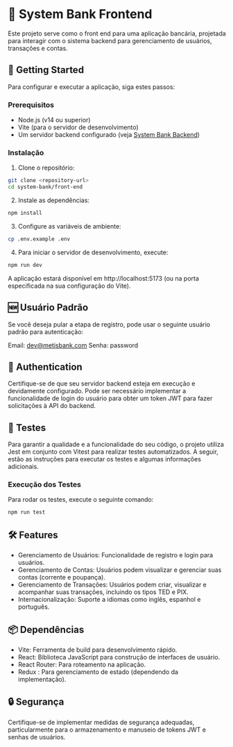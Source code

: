 # 🏦 System Bank Frontend

Este projeto serve como o front end para uma aplicação bancária, projetada para interagir com o sistema backend para gerenciamento de usuários, transações e contas.

## 🚀 Getting Started

Para configurar e executar a aplicação, siga estes passos:

### Prerequisitos

- Node.js (v14 ou superior)
- Vite (para o servidor de desenvolvimento)
- Um servidor backend configurado (veja [System Bank Backend](link-to-backend-readme))

### Instalação

1. Clone o repositório:

```bash
git clone <repository-url>
cd system-bank/front-end
```

2. Instale as dependências:

```bash
npm install
```

3. Configure as variáveis de ambiente:

```bash
cp .env.example .env
```

4. Para iniciar o servidor de desenvolvimento, execute:

```bash
npm run dev
```

A aplicação estará disponível em http://localhost:5173 (ou na porta especificada na sua configuração do Vite).

## 🆕 Usuário Padrão

Se você deseja pular a etapa de registro, pode usar o seguinte usuário padrão para autenticação:

Email: dev@metisbank.com
Senha: password

## 🔑 Authentication

Certifique-se de que seu servidor backend esteja em execução e devidamente configurado. Pode ser necessário implementar a funcionalidade de login do usuário para obter um token JWT para fazer solicitações à API do backend.

## 🧪 Testes

Para garantir a qualidade e a funcionalidade do seu código, o projeto utiliza Jest em conjunto com Vitest para realizar testes automatizados. A seguir, estão as instruções para executar os testes e algumas informações adicionais.

### Execução dos Testes

Para rodar os testes, execute o seguinte comando:

```bash
npm run test
```

## 🛠️ Features

- Gerenciamento de Usuários: Funcionalidade de registro e login para usuários.
- Gerenciamento de Contas: Usuários podem visualizar e gerenciar suas contas (corrente e poupança).
- Gerenciamento de Transações: Usuários podem criar, visualizar e acompanhar suas transações, incluindo os tipos TED e PIX.
- Internacionalização: Suporte a idiomas como inglês, espanhol e português.

## 📦 Dependências

- Vite: Ferramenta de build para desenvolvimento rápido.
- React: Biblioteca JavaScript para construção de interfaces de usuário.
- React Router: Para roteamento na aplicação.
- Redux : Para gerenciamento de estado (dependendo da implementação).

## 🔒 Segurança

Certifique-se de implementar medidas de segurança adequadas, particularmente para o armazenamento e manuseio de tokens JWT e senhas de usuários.
